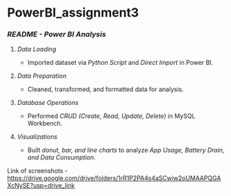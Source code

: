 # PowerBI_assignment3
### *README - Power BI Analysis*  

1. *Data Loading*  
   - Imported dataset via *Python Script* and *Direct Import* in Power BI.  

2. *Data Preparation*  
   - Cleaned, transformed, and formatted data for analysis.  

3. *Database Operations*  
   - Performed *CRUD (Create, Read, Update, Delete)* in MySQL Workbench.  

4. *Visualizations*  
   - Built *donut, bar, and line charts* to analyze *App Usage, Battery Drain, and Data Consumption*.  

Link of screenshots - https://drive.google.com/drive/folders/1rR1P2PA4s4aSCwiw2oUMAAPQGAXcNySE?usp=drive_link
